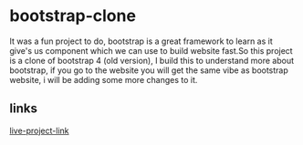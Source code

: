 # bootstrap-clone

It was a fun project to do, bootstrap is a great framework to learn as it give's us component which we can use to build website fast.So this project is a clone of bootstrap 4 (old version), I build this to understand more about bootstrap, if you go to the website you will get the same vibe as bootstrap website, i will be adding some more changes to it.

## links
[live-project-link](https://bootstrap-mohimkhan.netlify.app/)
